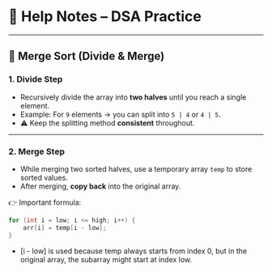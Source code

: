 # 📘 Help Notes – DSA Practice

---

## 🔹 Merge Sort (Divide & Merge)

### 1. Divide Step
- Recursively divide the array into **two halves** until you reach a single element.  
- Example: For `9` elements → you can split into `5 | 4` or `4 | 5`.  
- ⚠️ Keep the splitting method **consistent** throughout.

---

### 2. Merge Step
- While merging two sorted halves, use a temporary array `temp` to store sorted values.  
- After merging, **copy back** into the original array.

👉 Important formula:  
```cpp
for (int i = low; i <= high; i++) {
    arr[i] = temp[i - low];
}
```
- [i - low] is used because temp always starts from index 0, but in the original array, the subarray might start at    index low.